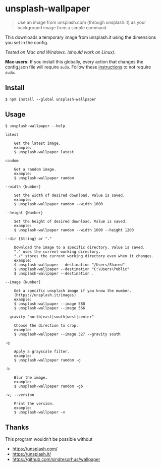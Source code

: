 unsplash-wallpaper
==================

> Use an image from unsplash.com (through unsplash.it) as your background image from a simple command.

This downloads a temporary image from unsplash.it using the dimensions you set in the config.

*Tested on Mac and Windows. (should work on Linux).*

**Mac users:** If you install this globally, every action that changes the config.json file will require `sudo`. Follow these [instructions](https://github.com/sindresorhus/guides/blob/master/npm-global-without-sudo.md) to not require `sudo`.

Install
-------

```
$ npm install --global unsplash-wallpaper
```

Usage
-----

```
$ unsplash-wallpaper --help

latest

    Get the latest image.
    example:
    $ unsplash-wallpaper latest

random

    Get a random image.
    example:
    $ unsplash-wallpaper random

--width {Number}

    Set the width of desired download. Value is saved.
    example:
    $ unsplash-wallpaper random --width 1600

--height {Number}

    Set the height of desired download. Value is saved.
    example:
    $ unsplash-wallpaper random --width 1600 --height 1200

--dir {String} or "."

    Download the image to a specific directory. Value is saved.
    "." uses the current working directory.
    "./" stores the current working directory even when it changes.
    example:
    $ unsplash-wallpaper --destination "/Users/Shared"
    $ unsplash-wallpaper --destination "C:\Users\Public"
    $ unsplash-wallpaper --destination .

--image {Number}

    Get a specific unsplash image if you know the number.
    (https://unsplash.it/images)
    example:
    $ unsplash-wallpaper --image 580
    $ unsplash-wallpaper --image 566

--gravity "north|east|south|west|center"

    Choose the direction to crop.
    example:
    $ unsplash-wallpaper --image 327 --gravity south

-g

    Apply a grayscale filter.
    example:
    $ unsplash-wallpaper random -g

-b

    Blur the image.
    example:
    $ unsplash-wallpaper random -gb

-v, --version

    Print the version.
    example:
    $ unsplash-wallpaper -v

```

Thanks
------

This program wouldn't be possible without

* https://unsplash.com/
* https://unsplash.it/
* https://github.com/sindresorhus/wallpaper
